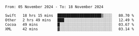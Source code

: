 
<!--START_SECTION:waka-->

```txt
From: 05 November 2024 - To: 18 November 2024

Swift   18 hrs 15 mins  ████████████████████▒░░░░   80.70 %
Other   2 hrs 49 mins   ███░░░░░░░░░░░░░░░░░░░░░░   12.49 %
Cocoa   49 mins         █░░░░░░░░░░░░░░░░░░░░░░░░   03.67 %
XML     42 mins         ▓░░░░░░░░░░░░░░░░░░░░░░░░   03.14 %
```

<!--END_SECTION:waka-->
